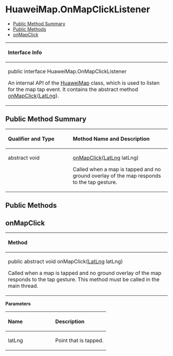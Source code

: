 # HuaweiMap.OnMapClickListener<a name="EN-US_TOPIC_0000001145541089"></a>

-   [Public Method Summary](#section768803719289)
-   [Public Methods](#section1899113612436)
-   [onMapClick](#section2046695034315)


<a name="table3976mcpsimp"></a>
<table><thead align="left"><tr id="row3980mcpsimp"><th class="cellrowborder" valign="top" width="100%" id="mcps1.1.2.1.1"><p id="p3982mcpsimp"><a name="p3982mcpsimp"></a><a name="p3982mcpsimp"></a>Interface Info</p>
</th>
</tr>
</thead>
<tbody><tr id="row3983mcpsimp"><td class="cellrowborder" valign="top" width="100%" headers="mcps1.1.2.1.1 "><p id="p7545386244"><a name="p7545386244"></a><a name="p7545386244"></a>public interface HuaweiMap.OnMapClickListener</p>
<p id="p3985mcpsimp"><a name="p3985mcpsimp"></a><a name="p3985mcpsimp"></a>An internal API of the <a href="huaweimap.md">HuaweiMap</a> class, which is used to listen for the map tap event. It contains the abstract method <a href="#section2046695034315">onMapClick</a>(<a href="latlng.md">LatLng</a>).</p>
</td>
</tr>
</tbody>
</table>

## Public Method Summary<a name="section768803719289"></a>

<a name="table3991mcpsimp"></a>
<table><thead align="left"><tr id="row3996mcpsimp"><th class="cellrowborder" valign="top" width="40%" id="mcps1.1.3.1.1"><p id="p081120285386"><a name="p081120285386"></a><a name="p081120285386"></a>Qualifier and Type</p>
</th>
<th class="cellrowborder" valign="top" width="60%" id="mcps1.1.3.1.2"><p id="p681112883813"><a name="p681112883813"></a><a name="p681112883813"></a>Method Name and Description</p>
</th>
</tr>
</thead>
<tbody><tr id="row4001mcpsimp"><td class="cellrowborder" valign="top" width="40%" headers="mcps1.1.3.1.1 "><p id="p4003mcpsimp"><a name="p4003mcpsimp"></a><a name="p4003mcpsimp"></a>abstract void</p>
</td>
<td class="cellrowborder" valign="top" width="60%" headers="mcps1.1.3.1.2 "><p id="p4005mcpsimp"><a name="p4005mcpsimp"></a><a name="p4005mcpsimp"></a><a href="#section2046695034315">onMapClick</a>(<a href="latlng.md">LatLng</a> latLng)</p>
<p id="p05220291128"><a name="p05220291128"></a><a name="p05220291128"></a>Called when a map is tapped and no ground overlay of the map responds to the tap gesture. </p>
</td>
</tr>
</tbody>
</table>

## Public Methods<a name="section1899113612436"></a>

## onMapClick<a name="section2046695034315"></a>

<a name="table4008mcpsimp"></a>
<table><thead align="left"><tr id="row4012mcpsimp"><th class="cellrowborder" valign="top" width="100%" id="mcps1.1.2.1.1"><p id="p4014mcpsimp"><a name="p4014mcpsimp"></a><a name="p4014mcpsimp"></a>Method</p>
</th>
</tr>
</thead>
<tbody><tr id="row4015mcpsimp"><td class="cellrowborder" valign="top" width="100%" headers="mcps1.1.2.1.1 "><p id="p4017mcpsimp"><a name="p4017mcpsimp"></a><a name="p4017mcpsimp"></a>public abstract void onMapClick(<a href="latlng.md">LatLng</a> latLng)</p>
<p id="p4020mcpsimp"><a name="p4020mcpsimp"></a><a name="p4020mcpsimp"></a>Called when a map is tapped and no ground overlay of the map responds to the tap gesture. This method must be called in the main thread.</p>
</td>
</tr>
</tbody>
</table>

**Parameters**

<a name="table4023mcpsimp"></a>
<table><thead align="left"><tr id="row4028mcpsimp"><th class="cellrowborder" valign="top" width="47%" id="mcps1.1.3.1.1"><p id="p4030mcpsimp"><a name="p4030mcpsimp"></a><a name="p4030mcpsimp"></a>Name</p>
</th>
<th class="cellrowborder" valign="top" width="53%" id="mcps1.1.3.1.2"><p id="p4032mcpsimp"><a name="p4032mcpsimp"></a><a name="p4032mcpsimp"></a>Description</p>
</th>
</tr>
</thead>
<tbody><tr id="row4033mcpsimp"><td class="cellrowborder" valign="top" width="47%" headers="mcps1.1.3.1.1 "><p id="p4035mcpsimp"><a name="p4035mcpsimp"></a><a name="p4035mcpsimp"></a>latLng</p>
</td>
<td class="cellrowborder" valign="top" width="53%" headers="mcps1.1.3.1.2 "><p id="p4037mcpsimp"><a name="p4037mcpsimp"></a><a name="p4037mcpsimp"></a>Point that is tapped.</p>
</td>
</tr>
</tbody>
</table>

